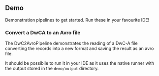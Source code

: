## Demo

Demonstration pipelines to get started.  Run these in your favourite IDE!

### Convert a DwCA to an Avro file

The DwC2AvroPipeline demonstrates the reading of a DwC-A file converting the records into a new format and saving the result as an avro file.
 
It should be possibile to run it in your IDE as it uses the native runner with the output stored in the `demo/output` directory. 
